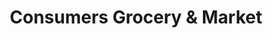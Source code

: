 ---
title: "Consumers Grocery & Market"
url: /shreveport/consumers-grocery-and-market/
shop: variety store
---